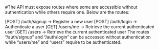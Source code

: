#The API must expose routes where some are accessible without authentication while others require one. Below are the routes:

[POST] /auth/signup → Register a new user
[POST] /auth/login → Authenticate a user
[GET] /users/me → Retrieve the current authenticated user
[GET] /users → Retrieve the current authenticated user
The routes “/auth/signup” and “/auth/login” can be accessed without authentication while “users/me” and “users” require to be authenticated.
